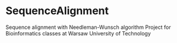 # SequenceAlignment
Sequence alignment with Needleman-Wunsch algorithm
Project for Bioinformatics classes at Warsaw University of Technology
